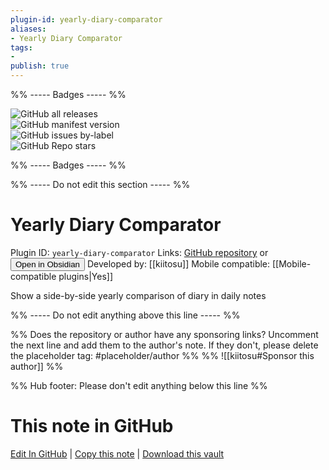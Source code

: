 ```yaml
---
plugin-id: yearly-diary-comparator
aliases:
- Yearly Diary Comparator
tags: 
- 
publish: true
---
```


%% ----- Badges ----- %%

![GitHub all releases](https://img.shields.io/github/downloads/kiitosu/yearly-diary-comparator/total?color=573E7A&logo=github&style=for-the-badge)   
![GitHub manifest version](https://img.shields.io/github/manifest-json/v/kiitosu/yearly-diary-comparator?color=573E7A&logo=github&style=for-the-badge)   
![GitHub issues by-label](https://img.shields.io/github/issues/kiitosu/yearly-diary-comparator/help%20wanted?color=573E7A&logo=github&style=for-the-badge)   
![GitHub Repo stars](https://img.shields.io/github/stars/kiitosu/yearly-diary-comparator?color=573E7A&logo=github&style=for-the-badge)

%% ----- Badges ----- %%

%% ----- Do not edit this section ----- %%

# Yearly Diary Comparator

Plugin ID: `yearly-diary-comparator`
Links: [GitHub repository](https://github.com/kiitosu/yearly-diary-comparator) or [<button id=HH>Open in Obsidian</button>](obsidian://show-plugin?id=yearly-diary-comparator)
Developed by: [[kiitosu]]
Mobile compatible: [[Mobile-compatible plugins|Yes]]

Show a side-by-side yearly comparison of diary in daily notes

%% ----- Do not edit anything above this line ----- %% 

%% Does the repository or author have any sponsoring links? Uncomment the next line and add them to the author's note. If they don't, please delete the placeholder tag: #placeholder/author %%
%% ![[kiitosu#Sponsor this author]] %%

%% Hub footer: Please don't edit anything below this line %%

# This note in GitHub

<span class="git-footer">[Edit In GitHub](https://github.dev/obsidian-community/obsidian-hub/blob/main/02%20-%20Community%20Expansions/02.05%20All%20Community%20Expansions/Plugins/yearly-diary-comparator.md "git-hub-edit-note") | [Copy this note](https://raw.githubusercontent.com/obsidian-community/obsidian-hub/main/02%20-%20Community%20Expansions/02.05%20All%20Community%20Expansions/Plugins/yearly-diary-comparator.md "git-hub-copy-note") | [Download this vault](https://github.com/obsidian-community/obsidian-hub/archive/refs/heads/main.zip "git-hub-download-vault") </span>
